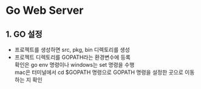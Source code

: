 # Go Web Server 
## 1. GO 설정  
* 프로젝트를 생성하면 src, pkg, bin 디렉토리를 생성  
* 프로젝트 디렉토리를 GOPATH라는 환경변수에 등록  
  확인은 go env 명령이나 windows는 set 명령을 수행  
  mac은 터미널에서 cd $GOPATH 명령으로 GOPATH 명령을 설정한 곳으로 이동하는 지 확인  